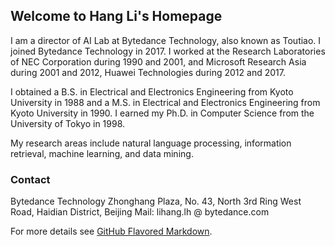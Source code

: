 ## Welcome to Hang Li's Homepage

I am a director of AI Lab at Bytedance Technology, also known as Toutiao. I joined Bytedance Technology in 2017.  I worked at the Research Laboratories of NEC Corporation during 1990 and 2001, and Microsoft Research Asia during 2001 and 2012, Huawei Technologies during 2012 and 2017.

I obtained a B.S. in Electrical and Electronics Engineering from Kyoto University in 1988 and a M.S. in Electrical and Electronics Engineering from Kyoto University in 1990. I earned my Ph.D. in Computer Science from the University of Tokyo in 1998.

My research areas include natural language processing, information retrieval, machine learning, and data mining.

### Contact

Bytedance Technology
Zhonghang Plaza,  No. 43,  North 3rd Ring West Road, Haidian District, Beijing
Mail: lihang.lh @ bytedance.com

For more details see [GitHub Flavored Markdown](https://guides.github.com/features/mastering-markdown/).

